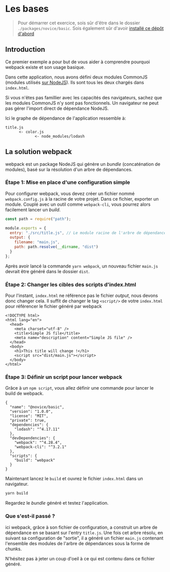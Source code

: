 # Les bases

> Pour démarrer cet exercice, sois sûr d'être dans le dossier `./packages/novice/basic`.
> Sois également sûr d'avoir [installé ce dépôt d'abord](../README.md#install)

## Introduction

Ce premier exemple a pour but de vous aider à comprendre pourquoi webpack existe et son usage basique.

Dans cette application, nous avons défini deux modules CommonJS (modules utilisés [sur NodeJS](https://nodejs.org/docs/latest/api/modules.html)).
Ils sont tous les deux chargés dans `index.html`.

Si vous n'êtes pas famillier avec les capacités des navigateurs, sachez que les modules CommonJS n'y sont pas fonctionnels.
Un navigateur ne peut pas gérer l'import direct de dépendance NodeJS.

Ici le graphe de dépendance de l'application ressemble à:

```
title.js
      <- color.js
             <- node_modules/lodash
```

## La solution webpack

webpack est un package NodeJS qui génère un _bundle_ (concaténation de modules), basé sur la résolution d'un arbre de dépendances.

### Étape 1: Mise en place d'une configuration simple

Pour configurer webpack, vous devez créer un fichier nommé `webpack.config.js` à la racine de votre projet. Dans ce fichier, exporter un module.
Couplé avec un outil comme `webpack-cli`, vous pourrez alors facilement lancer un _build_.

```js
const path = require("path");

module.exports = {
  entry: "./src/title.js", // Le module racine de l'arbre de dépendance.
  output: {
    filename: "main.js",
    path: path.resolve(__dirname, "dist")
  }
};
```

Après avoir lancé la commande `yarn webpack`, un nouveau fichier `main.js` devrait être généré dans le dossier `dist`.

### Étape 2: Changer les cibles des scripts d'index.html

Pour l'instant, `index.html` ne référence pas le fichier _output_, nous devons donc changer cela.
Il suffit de changer le tag `<script/>` de votre `index.html` pour référencer le fichier généré par webpack

```html{10}
<!DOCTYPE html>
<html lang="en">
  <head>
    <meta charset="utf-8" />
    <title>Simple JS file</title>
    <meta name="description" content="Simple JS file" />
  </head>
  <body>
    <h1>This title will change !</h1>
    <script src="dist/main.js"></script>
  </body>
</html>
```

### Étape 3: Définir un script pour lancer webpack

Grâce à un `npm script`, vous allez définir une commande pour lancer le build de webpack.

```json{13,14,15}
{
  "name": "@novice/basic",
  "version": "1.0.0",
  "license": "MIT",
  "private": true,
  "dependencies": {
    "lodash": "^4.17.11"
  },
  "devDependencies": {
    "webpack": "^4.28.4",
    "webpack-cli": "^3.2.1"
  },
  "scripts": {
    "build": "webpack"
  }
}
```

Maintenant lancez le `build` et ouvrez le fichier `index.html` dans un navigateur.

```bash
yarn build
```

Regardez le _bundle_ généré et testez l'application.

### Que s'est-il passé ?

ici webpack, grâce à son fichier de configuration, a construit un arbre de dépendance en se basant sur l'entry `title.js`.
Une fois cet arbre résolu, en suivant sa configuration de "sortie", il a généré un fichier `main.js` contenant l'ensemble des modules de l'arbre de dépendances sous la forme de chunks.

N'hésitez pas à jeter un coup d'oeil à ce qui est contenu dans ce fichier généré.
